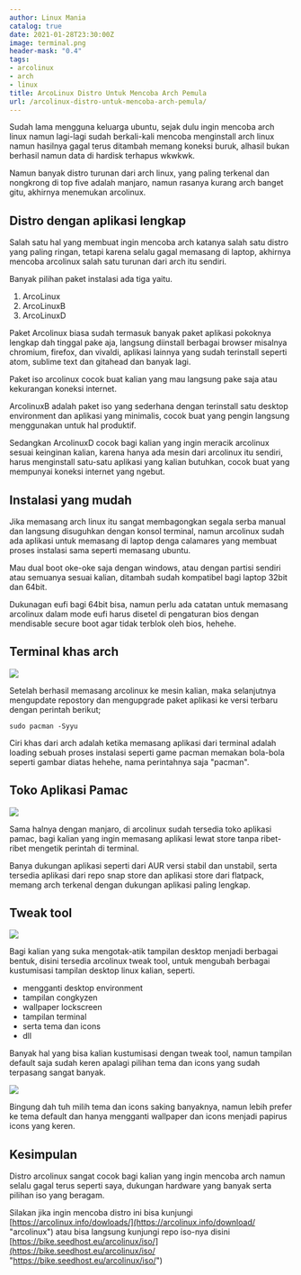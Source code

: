 ```yaml
---
author: Linux Mania
catalog: true
date: 2021-01-28T23:30:00Z
image: terminal.png
header-mask: "0.4"
tags:
- arcolinux
- arch
- linux
title: ArcoLinux Distro Untuk Mencoba Arch Pemula
url: /arcolinux-distro-untuk-mencoba-arch-pemula/
---
```


Sudah lama mengguna keluarga ubuntu, sejak dulu ingin mencoba arch linux namun lagi-lagi sudah berkali-kali mencoba menginstall arch linux namun hasilnya gagal terus ditambah memang koneksi buruk, alhasil bukan berhasil namun data di hardisk terhapus wkwkwk.

Namun banyak distro turunan dari arch linux, yang paling terkenal dan nongkrong di top five adalah manjaro, namun rasanya kurang arch banget gitu, akhirnya menemukan arcolinux.

## Distro dengan aplikasi lengkap

Salah satu hal yang membuat ingin mencoba arch katanya salah satu distro yang paling ringan, tetapi karena selalu gagal memasang di laptop, akhirnya mencoba arcolinux salah satu turunan dari arch itu sendiri.

Banyak pilihan paket instalasi ada tiga yaitu.

1. ArcoLinux
2. ArcoLinuxB
3. ArcoLinuxD

Paket Arcolinux biasa sudah termasuk banyak paket aplikasi pokoknya lengkap dah tinggal pake aja, langsung diinstall berbagai browser misalnya chromium, firefox, dan vivaldi, aplikasi lainnya yang sudah terinstall seperti atom, sublime text dan gitahead dan banyak lagi.

Paket iso arcolinux cocok buat kalian yang mau langsung pake saja atau kekurangan koneksi internet.

ArcolinuxB adalah paket iso yang sederhana dengan terinstall satu desktop environment dan aplikasi yang minimalis, cocok buat yang pengin langsung menggunakan untuk hal produktif.

Sedangkan ArcolinuxD cocok bagi kalian yang ingin meracik arcolinux  sesuai keinginan kalian, karena hanya ada mesin dari arcolinux itu sendiri, harus menginstall satu-satu aplikasi yang kalian butuhkan, cocok buat yang mempunyai koneksi internet yang ngebut.

## Instalasi yang mudah

Jika memasang arch linux itu sangat membagongkan segala serba manual dan langsung disuguhkan dengan konsol terminal, namun arcolinux sudah ada aplikasi untuk memasang di laptop denga calamares yang membuat proses instalasi sama seperti memasang ubuntu.

Mau dual boot oke-oke saja dengan windows, atau dengan partisi sendiri atau semuanya sesuai kalian, ditambah sudah kompatibel bagi laptop 32bit dan 64bit.

Dukunagan eufi bagi 64bit bisa, namun perlu ada catatan untuk memasang arcolinux dalam mode eufi harus disetel di pengaturan bios dengan mendisable secure boot agar tidak terblok oleh bios, hehehe.

## Terminal khas arch

![](https://i0.wp.com/wildanfauzy.com/img/arcolinux.png)

Setelah berhasil memasang arcolinux ke mesin kalian, maka selanjutnya mengupdate repostory dan mengupgrade paket aplikasi ke versi terbaru dengan perintah berikut;

    sudo pacman -Syyu

Ciri khas dari arch adalah ketika memasang aplikasi dari terminal adalah loading sebuah proses instalasi seperti game pacman memakan bola-bola seperti gambar diatas hehehe, nama perintahnya saja "pacman".

## Toko Aplikasi Pamac

![](https://i0.wp.com/wildanfauzy.com/img/store.png)

Sama halnya dengan manjaro, di arcolinux sudah tersedia toko aplikasi pamac, bagi kalian yang ingin memasang aplikasi lewat store tanpa ribet-ribet mengetik perintah di terminal.

Banya dukungan aplikasi seperti dari AUR versi stabil dan unstabil, serta tersedia aplikasi dari repo snap store dan aplikasi store dari flatpack, memang arch terkenal dengan dukungan aplikasi paling lengkap.

## Tweak tool

![](https://i0.wp.com/wildanfauzy.com/img/tweak.png)

Bagi kalian yang suka mengotak-atik tampilan desktop menjadi berbagai bentuk, disini tersedia arcolinux tweak tool, untuk mengubah berbagai kustumisasi tampilan desktop linux kalian, seperti.

* mengganti desktop environment
* tampilan congkyzen
* wallpaper lockscreen
* tampilan terminal
* serta tema dan icons
* dll

Banyak hal yang bisa kalian kustumisasi dengan tweak tool, namun tampilan default saja sudah keren apalagi pilihan tema dan icons yang sudah terpasang sangat banyak.

![](https://i0.wp.com/wildanfauzy.com/img/tema.png)

Bingung dah tuh milih tema dan icons saking banyaknya, namun lebih prefer ke tema default dan hanya mengganti wallpaper dan icons menjadi papirus icons yang keren.

## Kesimpulan

Distro arcolinux sangat cocok bagi kalian yang ingin mencoba arch namun selalu gagal terus seperti saya, dukungan hardware yang banyak serta pilihan iso yang beragam.

Silakan jika ingin mencoba distro ini bisa kunjungi [https://arcolinux.info/dowloads/](https://arcolinux.info/download/ "arcolinux") atau bisa langsung kunjungi repo iso-nya disini [https://bike.seedhost.eu/arcolinux/iso/](https://bike.seedhost.eu/arcolinux/iso/ "https://bike.seedhost.eu/arcolinux/iso/")